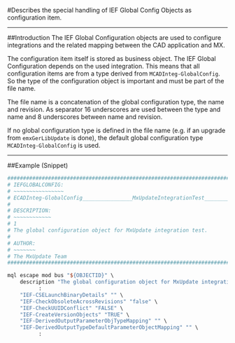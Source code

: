 <!--
 *
 *  This file is part of MxUpdate <http://www.mxupdate.org>.
 *
 *  MxUpdate is a deployment tool for a PLM platform to handle
 *  administration objects as single update files (configuration item).
 *
 *  Copyright (C) 2008-2016 The MxUpdate Team
 *
 *  The Manual of MxUpdate is licensed under a CC BY-NC-SA 4.0 license
 *  (Creative Commons Attribution-NonCommercial-ShareAlike 4.0 
 *  International 4.0 license).
 *
 *  You should have received a copy of the license along with this
 *  work. If not, see <http://creativecommons.org/licenses/by-nc-sa/4.0/>.
 *
-->

#Describes the special handling of IEF Global Config Objects as configuration item.

----
##Introduction
The IEF Global Configuration objects are used to configure integrations and the related mapping between the CAD application and MX.

The configuration item itself is stored as business object. The IEF Global Configuration depends on the used integration. This means that all configuration items are from a type derived from `MCADInteg-GlobalConfig`. So the type of the configuration object is important and must be part of the
file name.

The file name is a concatenation of the global configuration type, the name and revision. As separator 16 underscores are used between the type and name and 8 underscores between name and revision.

If no global configuration type is defined in the file name (e.g. if an upgrade from `emxGerLibUpdate` is done), the default global configuration type `MCADInteg-GlobalConfig` is used.

----
##Example (Snippet)
```TCL
################################################################################
# IEFGLOBALCONFIG:
# ~~~~~~~~~~~~~~~~
# ECADInteg-GlobalConfig________________MxUpdateIntegrationTest________1
#
# DESCRIPTION:
# ~~~~~~~~~~~~
# 1
# The global configuration object for MxUpdate integration test.
#
# AUTHOR:
# ~~~~~~~
# The MxUpdate Team
################################################################################

mql escape mod bus "${OBJECTID}" \
    description "The global configuration object for MxUpdate integration test." \
          :
    "IEF-CSELaunchBinaryDetails" "" \
    "IEF-CheckObsoleteAcrossRevisions" "false" \
    "IEF-CheckUUIDConflict" "FALSE" \
    "IEF-CreateVersionObjects" "TRUE" \
    "IEF-DerivedOutputParameterObjTypeMapping" "" \
    "IEF-DerivedOutputTypeDefaultParameterObjectMapping" "" \
          :
```
